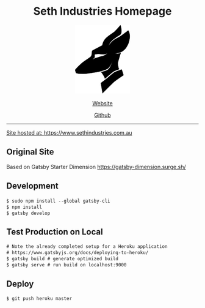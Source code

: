 <h1 align='center'>
  Seth Industries Homepage
</h1>
<div align='center'>
  <img src='./SethIndustriesIcon.png' alt='Seth Industries Icon'>
</div>
<p align='center'>
  <a href='https://www.sethindustries.com.au'>
    Website
  </a>
</p>
<p align='center'>
  <a href='https://www.github.com/SethIndustries'>
    Github
  </a>
</p>
<p align='center'>
  <a href='mailto:contact@sethindustries.com.au'
    Email
  </a>
</p>
<hr />

Site hosted at: https://www.sethindustries.com.au

## Original Site

Based on Gatsby Starter Dimension https://gatsby-dimension.surge.sh/

## Development

    $ sudo npm install --global gatsby-cli
    $ npm install
    $ gatsby develop

## Test Production on Local

    # Note the already completed setup for a Heroku application
    # https://www.gatsbyjs.org/docs/deploying-to-heroku/
    $ gatsby build # generate optimized build
    $ gatsby serve # run build on localhost:9000

## Deploy

    $ git push heroku master
